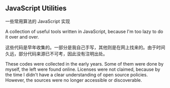 JavaScript Utilities
--------------------

一些常用算法的 JavaScript 实现

A collection of useful tools written in JavaScript, because I'm too lazy to do it over and over.


这些代码是早年收集的。一部分是我自己手写，其他则是在网上找来的。由于时间久远，部分代码来源已不可考，因此没有注明出处。

These codes were collected in the early years. Some of them were done by myself, the left were found online. Licenses were not claimed, because by the time I didn't have a clear understanding of open source policies. However, the sources were no longer accessible or discoverable.
